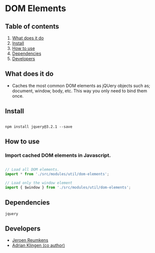 
# DOM Elements

## Table of contents
1. [What does it do](#markdown-header-what-does-it-do)
2. [Install](#markdown-header-install)
3. [How to use](#markdown-header-how-to-use)
4. [Dependencies](#markdown-header-dependencies)
5. [Developers](#markdown-header-developers)


## What does it do
* Caches the most common DOM elements as jQUery objects such as; document, window, body, etc. This way you only need to bind them once.

## Install

```node

npm install jquery@3.2.1 --save

```

## How to use
### Import cached DOM elements in Javascript.
```javascript

// Load all DOM elements.
import * from './src/modules/util/dom-elements';

// Load only the window element
import { $window } from './src/modules/util/dom-elements';

```

## Dependencies
```
jquery
```

## Developers
* [Jeroen Reumkens](mailto:jeroen.reumkens@tamtam.nl)
* [Adrian Klingen (co author)](mailto:adrian@tamtam.nl)

